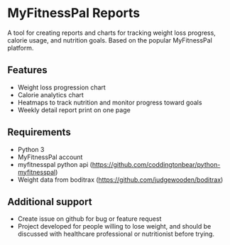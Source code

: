 # MyFitnessPal Reports

A tool for creating reports and charts for tracking weight loss progress, calorie usage, and nutrition goals. Based on the popular MyFitnessPal platform.

## Features
- Weight loss progression chart
- Calorie analytics chart 
- Heatmaps to track nutrition and monitor progress toward goals
- Weekly detail report print on one page

## Requirements
- Python 3
- MyFitnessPal account
- myfitnesspal python api (https://github.com/coddingtonbear/python-myfitnesspal)
- Weight data from boditrax (https://github.com/judgewooden/boditrax)

## Additional support
- Create issue on github for bug or feature request
- Project developed for people willing to lose weight, and should be discussed with healthcare professional or nutritionist before trying.
